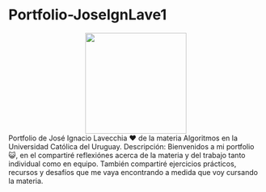 # Portfolio-JoseIgnLave1
<div id = "header" align = "center">
    <img src = https://media.giphy.com/media/Dh5q0sShxgp13DwrvG/giphy.gif width = "200" />
</div>
Portfolio de José Ignacio Lavecchia ❤️ de la materia Algoritmos en la Universidad Católica del Uruguay.
Descripción:
Bienvenidos a mi portfolio😺, en el compartiré reflexiónes acerca de la materia y del trabajo tanto individual como en equipo.
También compartiré ejercicios prácticos, recursos y desafíos que me vaya encontrando a medida que voy cursando la materia.

